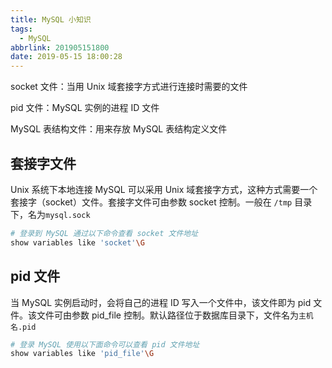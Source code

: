 ```yaml
---
title: MySQL 小知识
tags:
  - MySQL
abbrlink: 201905151800
date: 2019-05-15 18:00:28
---
```


socket 文件：当用 Unix 域套接字方式进行连接时需要的文件

pid 文件：MySQL 实例的进程 ID 文件

MySQL 表结构文件：用来存放 MySQL 表结构定义文件

## 套接字文件

Unix 系统下本地连接 MySQL 可以采用 Unix 域套接字方式，这种方式需要一个套接字（socket）文件。套接字文件可由参数 socket 控制。一般在 `/tmp` 目录下，名为`mysql.sock`

```bash
# 登录到 MySQL 通过以下命令查看 socket 文件地址
show variables like 'socket'\G
```

## pid 文件

当 MySQL 实例启动时，会将自己的进程 ID 写入一个文件中，该文件即为 pid 文件。该文件可由参数 pid_file 控制。默认路径位于数据库目录下，文件名为`主机名.pid`

```bash
# 登录 MySQL 使用以下面命令可以查看 pid 文件地址
show variables like 'pid_file'\G
```
